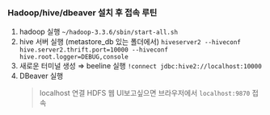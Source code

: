 ### Hadoop/hive/dbeaver 설치 후 접속 루틴
1. hadoop 실행
   `~/hadoop-3.3.6/sbin/start-all.sh`
2. hive 서버 실행 (metastore_db 있는 폴더에서)
   `hiveserver2 --hiveconf hive.server2.thrift.port=10000 --hiveconf hive.root.logger=DEBUG,console`
3. 새로운 터미널 생성 ⇒ beeline 실행
   `!connect jdbc:hive2://localhost:10000`
4. DBeaver 실행
   > localhost 연결
   > HDFS 웹 UI보고싶으면 브라우저에서 `localhost:9870` 접속
